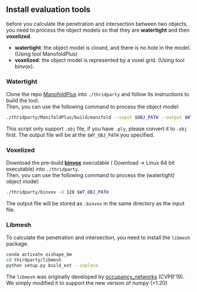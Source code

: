 ## Install evaluation tools

before you calculate the penetration and intersection between two objects,
you need to process the object models so that they are **watertight** and then **voxelized**.

- **watertight**: the object model is closed, and there is no hole in the model. (Using tool ManofoldPlus)
- **voxelized**: the object model is represented by a voxel grid. (Using tool binvox).

### Watertight

Clone the repo [ManofoldPlus](https://github.com/hjwdzh/ManifoldPlus) into `./thridparty` 
and follow its instructions to build the tool.  
Then, you can use the following command to process the object model:

```bash
./thridparty/ManifoldPlus/build/manifold --input $OBJ_PATH --output $WT_OBJ_PATH --depth 8
```

This script only support `.obj` file, if you have `.ply`, please convert it to `.obj` first. The output file will be at the `$WT_OBJ_PATH` you specified.

### Voxelized

Download the pre-build [**binvox**](https://www.patrickmin.com/binvox/) executable ( Download -> Linux 64 bit executable) into `./thridparty`.  
Then, you can use the following command to process the (watertight) object model:

```bash
./thridparty/binvox -d 128 $WT_OBJ_PATH
```

The output file will be stored as `.binvox` in the same directory as the input file.

### Libmesh

To calculate the penetration and intersection, you need to install the `libmesh` package. 
```bash
conda activate oishape_bm
cd thirdparty/libmesh
python setup.py build_ext --inplace
``` 
The `libmesh` was originally developed by [occupancy_networks](https://github.com/autonomousvision/occupancy_networks/tree/master/im2mesh/utils/libmesh) (CVPR'19). We simply modified it to support the new version of numpy (>1.20)